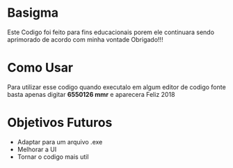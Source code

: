 # Basigma

Este Codigo foi feito para fins educacionais porem ele continuara sendo aprimorado de acordo com minha vontade Obrigado!!!

# Como Usar

Para utilizar esse codigo quando executalo em algum editor de codigo fonte basta apenas digitar **6550126 mmr** e aparecera Feliz 2018

# Objetivos Futuros

- Adaptar para um arquivo .exe
- Melhorar a UI
- Tornar o codigo mais util
